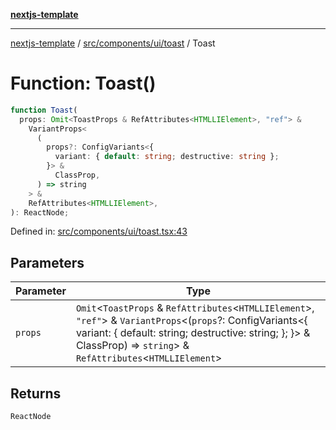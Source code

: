 [**nextjs-template**](../../../../../README.md)

---

[nextjs-template](../../../../../README.md) / [src/components/ui/toast](../README.md) / Toast

# Function: Toast()

```ts
function Toast(
  props: Omit<ToastProps & RefAttributes<HTMLLIElement>, "ref"> &
    VariantProps<
      (
        props?: ConfigVariants<{
          variant: { default: string; destructive: string };
        }> &
          ClassProp,
      ) => string
    > &
    RefAttributes<HTMLLIElement>,
): ReactNode;
```

Defined in: [src/components/ui/toast.tsx:43](https://github.com/Its-Satyajit/nextjs-template/blob/main/src/components/ui/toast.tsx#L43)

## Parameters

| Parameter | Type                                                                                                                                                                                                                                            |
| --------- | ----------------------------------------------------------------------------------------------------------------------------------------------------------------------------------------------------------------------------------------------- |
| `props`   | `Omit`\<`ToastProps` & `RefAttributes`\<`HTMLLIElement`\>, `"ref"`\> & `VariantProps`\<(`props`?: ConfigVariants\<\{ variant: \{ default: string; destructive: string; \}; \}\> & ClassProp) => `string`\> & `RefAttributes`\<`HTMLLIElement`\> |

## Returns

`ReactNode`
